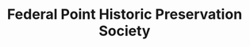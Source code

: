 ---
layout: repo
title: "Federal Point Historic Preservation Society"
id: 4694
permalink: repos/4694/
---
